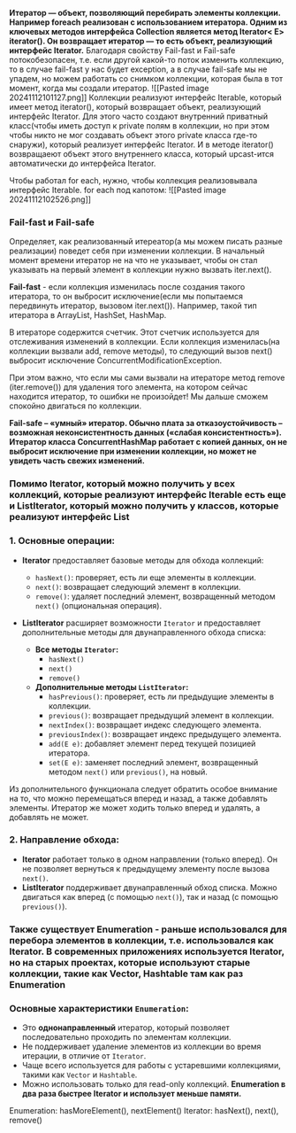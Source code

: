 **Итератор — объект, позволяющий перебирать элементы коллекции. Например foreach реализован с использованием итератора. Одним из ключевых методов интерфейса Collection является метод Iterator< E> iterator(). Он возвращает итератор — то есть объект, реализующий интерфейс Iterator.** Благодаря свойству Fail-fast и Fail-safe потокобезопасен, т.е. если другой какой-то поток изменить коллекцию, то в случае fail-fast у нас будет exception, а в случае fail-safe мы не упадем, но можем работать со снимком коллекции, которая была в тот момент, когда мы создали итератор.
![[Pasted image 20241112101127.png]]
Коллекции реализуют интерфейс Iterable, который имеет метод iterator(), который возвращает объект, реализующий интерфейс Iterator. Для этого часто создают внутренний приватный класс(чтобы иметь доступ к private полям в коллекции, но при этом чтобы никто не мог создавать объект этого private класса где-то снаружи), который реализует интерфейс Iterator. И в методе iterator() возвращаеют объект этого внутреннего класса, который upcast-ится автоматически до интерфейса Iterator.

Чтобы работал for each, нужно, чтобы коллекция реализовывала интерфейс Iterable.
for each под капотом:
![[Pasted image 20241112102526.png]]
### Fail-fast и Fail-safe
Определяет, как реализованный итереатор(а мы можем писать разные реализации) поведет себя при изменении коллекции. В начальный момент времени итератор не на что не указывает, чтобы он стал указывать на первый элемент в коллекции нужно вызвать iter.next().

**Fail-fast**  - если коллекция изменилась после создания такого итератора, то он выбросит исключение(если мы попытаемся передвинуть итератор, вызовом iter.next()). Например, такой тип итератора в ArrayList, HashSet, HashMap. 

В итераторе содержится счетчик. Этот счетчик используется для отслеживания изменений в коллекции. Если коллекция изменилась(на коллекции вызвали add, remove методы), то следующий вызов next() выбросит исключение ConcurrentModificationException.

При этом важно, что если мы сами вызвали на итераторе метод remove (iter.remove()) для удаления того элемента, на котором сейчас находится итератор, то ошибки не произойдет! Мы дальше сможем спокойно двигаться по коллекции.


**Fail-safe – «умный» итератор. Обычно плата за отказоустойчивость – возможная неконсистентность данных («слабая консистентность»). Итератор класса ConcurrentHashMap работает с копией данных, он не выбросит исключение при изменении коллекции, но может не увидеть часть свежих изменений.**


### Помимо Iterator, который можно получить у всех коллекций, которые реализуют интерфейс Iterable есть еще и ListIterator, который можно получить у классов, которые реализуют интерфейс List

### 1. **Основные операции:**

- **Iterator** предоставляет базовые методы для обхода коллекций:
    
    - `hasNext()`: проверяет, есть ли еще элементы в коллекции.
    - `next()`: возвращает следующий элемент в коллекции.
    - `remove()`: удаляет последний элемент, возвращенный методом `next()` (опциональная операция).
- **ListIterator** расширяет возможности `Iterator` и предоставляет дополнительные методы для двунаправленного обхода списка:
    
    - **Все методы `Iterator`:**
        - `hasNext()`
        - `next()`
        - `remove()`
    - **Дополнительные методы `ListIterator`:**
        - `hasPrevious()`: проверяет, есть ли предыдущие элементы в коллекции.
        - `previous()`: возвращает предыдущий элемент в коллекции.
        - `nextIndex()`: возвращает индекс следующего элемента.
        - `previousIndex()`: возвращает индекс предыдущего элемента.
        - `add(E e)`: добавляет элемент перед текущей позицией итератора.
        - `set(E e)`: заменяет последний элемент, возвращенный методом `next()` или `previous()`, на новый.

Из дополнительного функционала следует обратить особое внимание на то, что можно перемещаться вперед и назад, а также добавлять элементы. Итератор же может ходить только вперед и удалять, а добавлять не может.
### 2. **Направление обхода:**

- **Iterator** работает только в одном направлении (только вперед). Он не позволяет вернуться к предыдущему элементу после вызова `next()`.
- **ListIterator** поддерживает двунаправленный обход списка. Можно двигаться как вперед (с помощью `next()`), так и назад (с помощью `previous()`).

### Также существует Enumeration - раньше использовался для перебора элементов в коллекции, т.е. использовался как Iterator. В современных приложениях используется Iterator, но на старых проектах, которые используют старые коллекции, такие как Vector, Hashtable там как раз Enumeration
### Основные характеристики `Enumeration`:
- Это **однонаправленный** итератор, который позволяет последовательно проходить по элементам коллекции.
- Не поддерживает удаление элементов из коллекции во время итерации, в отличие от `Iterator`. 
- Чаще всего используется для работы с устаревшими коллекциями, такими как `Vector` и `Hashtable`.
- Можно использовать только для read-only коллекций.
**Enumeration в два раза быстрее Iterator и использует меньше памяти.**

Enumeration: hasMoreElement(), nextElement()
Iterator: hasNext(), next(), remove()

